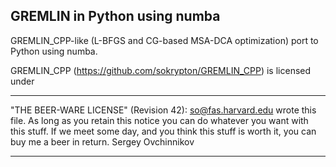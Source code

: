 ## GREMLIN in Python using numba

GREMLIN_CPP-like (L-BFGS and CG-based MSA-DCA optimization) port to Python using numba.


GREMLIN_CPP (https://github.com/sokrypton/GREMLIN_CPP) is licensed under  

----------------------------------------------------------------------------

"THE BEER-WARE LICENSE" (Revision 42):
<so@fas.harvard.edu> wrote this file.  As long as you retain this notice you
can do whatever you want with this stuff. If we meet some day, and you think
this stuff is worth it, you can buy me a beer in return.  Sergey Ovchinnikov

----------------------------------------------------------------------------
